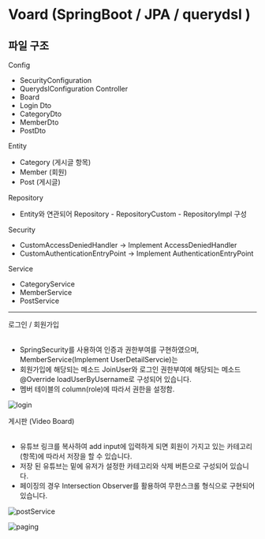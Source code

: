 # Voard (SpringBoot / JPA / querydsl )

파일 구조 
----------------------------------------------------------------------------------------
Config
 - SecurityConfiguration
 - QuerydslConfiguration
Controller
 - Board
 - Login
Dto
 - CategoryDto
 - MemberDto
 - PostDto

Entity
 - Category (게시글 항목)
 - Member (회원)
 - Post (게시글)
 
Repository
 * Entity와 연관되어 Repository - RepositoryCustom - RepositoryImpl 구성
 
Security 
 - CustomAccessDeniedHandler -> Implement AccessDeniedHandler
 - CustomAuthenticationEntryPoint -> Implement AuthenticationEntryPoint

Service 
 - CategoryService
 - MemberService
 - PostService
----------------------------------------------------------------------------------------------

로그인 / 회원가입
<br><br>
 - SpringSecurity를 사용하여 인증과 권한부여를 구현하였으며, MemberService(Implement UserDetailServcie)는
 - 회원가입에 해당되는 메소드 JoinUser와 로그인 권한부여에 해당되는 메소드 @Override loadUserByUsername로 구성되어 있습니다.
 - 멤버 테이블의 column(role)에 따라서 권한을 설정함.

![login](https://user-images.githubusercontent.com/82531576/182930246-d7fcc2bf-d615-46a8-80a1-af77023251d6.PNG)

게시판 (Video Board)
<br><br>
 - 유튜브 링크를 복사하여 add input에 입력하게 되면 회원이 가지고 있는 카테고리(항목)에 따라서 저장을 할 수 있습니다.
 - 저장 된 유튜브는 밑에 유저가 설정한 카테고리와 삭제 버튼으로 구성되어 있습니다.
 - 페이징의 경우 Intersection Observer를 활용하여 무한스크롤 형식으로 구현되어 있습니다.

![postService](https://user-images.githubusercontent.com/82531576/182931732-3fb7a6fb-ecd0-4569-aadd-c9db45601f94.PNG)

![paging](https://user-images.githubusercontent.com/82531576/182931756-381e0288-555e-46b4-9392-8b27b70d4393.PNG)







